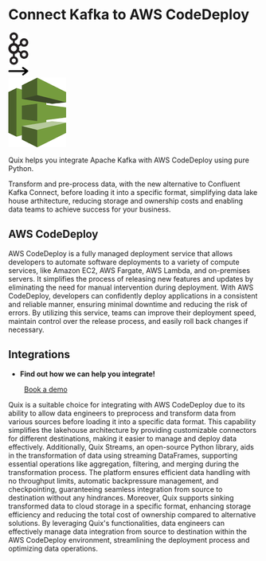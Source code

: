 # Connect Kafka to AWS CodeDeploy

<div class="connect-images cards blog-grid-card" markdown>
<div>
<img src="../images/kafka_logo.png" width="40px" />
</div>
<div>
<img src="../images/arrow.svg" width="40px" />
</div>
<div>
<img src="./images/aws-codedeploy_1.jpg" />
</div>
</div>

Quix helps you integrate Apache Kafka with AWS CodeDeploy using pure Python.

Transform and pre-process data, with the new alternative to Confluent Kafka Connect, before loading it into a specific format, simplifying data lake house arthitecture, reducing storage and ownership costs and enabling data teams to achieve success for your business.

## AWS CodeDeploy

AWS CodeDeploy is a fully managed deployment service that allows developers to automate software deployments to a variety of compute services, like Amazon EC2, AWS Fargate, AWS Lambda, and on-premises servers. It simplifies the process of releasing new features and updates by eliminating the need for manual intervention during deployment. With AWS CodeDeploy, developers can confidently deploy applications in a consistent and reliable manner, ensuring minimal downtime and reducing the risk of errors. By utilizing this service, teams can improve their deployment speed, maintain control over the release process, and easily roll back changes if necessary.

## Integrations

<div class="grid cards" markdown>

- __Find out how we can help you integrate!__

    <a class="md-button md-button--primary" href="https://share.hsforms.com/1iW0TmZzKQMChk0lxd_tGiw4yjw2?__hstc=175542013.2303933fbd746c0ac86d9ccbe9bc9100.1728383268831.1729603416735.1729620918855.31&__hssc=175542013.1.1729620918855&__hsfp=2132701734" target="_blank" style="margin:.5rem;">Book a demo</a>

</div>


Quix is a suitable choice for integrating with AWS CodeDeploy due to its ability to allow data engineers to preprocess and transform data from various sources before loading it into a specific data format. This capability simplifies the lakehouse architecture by providing customizable connectors for different destinations, making it easier to manage and deploy data effectively. Additionally, Quix Streams, an open-source Python library, aids in the transformation of data using streaming DataFrames, supporting essential operations like aggregation, filtering, and merging during the transformation process. The platform ensures efficient data handling with no throughput limits, automatic backpressure management, and checkpointing, guaranteeing seamless integration from source to destination without any hindrances. Moreover, Quix supports sinking transformed data to cloud storage in a specific format, enhancing storage efficiency and reducing the total cost of ownership compared to alternative solutions. By leveraging Quix's functionalities, data engineers can effectively manage data integration from source to destination within the AWS CodeDeploy environment, streamlining the deployment process and optimizing data operations.

